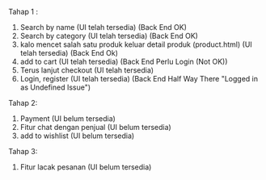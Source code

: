 Tahap 1 :

1. Search by name (UI telah tersedia) (Back End OK)
2. Search by category (UI telah tersedia) (Back End OK)
3. kalo mencet salah satu produk keluar detail produk (product.html) (UI telah tersedia) (Back End Ok)
4. add to cart (UI telah tersedia) (Back End Perlu Login (Not OK))
5. Terus lanjut checkout (UI telah tersedia)
6. Login, register (UI telah tersedia) (Back End Half Way There "Logged in as Undefined Issue")


Tahap 2: 
1. Payment (UI belum tersedia)
2. Fitur chat dengan penjual (UI belum tersedia)
3. add to wishlist (UI belum tersedia)

Tahap 3:
1. Fitur lacak pesanan (UI belum tersedia)